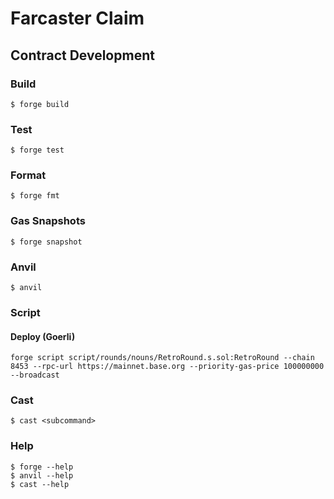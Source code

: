 # Farcaster Claim

## Contract Development

### Build

```shell
$ forge build
```

### Test

```shell
$ forge test
```

### Format

```shell
$ forge fmt
```

### Gas Snapshots

```shell
$ forge snapshot
```

### Anvil

```shell
$ anvil
```

### Script

#### Deploy (Goerli)

```shell
forge script script/rounds/nouns/RetroRound.s.sol:RetroRound --chain 8453 --rpc-url https://mainnet.base.org --priority-gas-price 100000000 --broadcast
```

### Cast

```shell
$ cast <subcommand>
```

### Help

```shell
$ forge --help
$ anvil --help
$ cast --help
```
